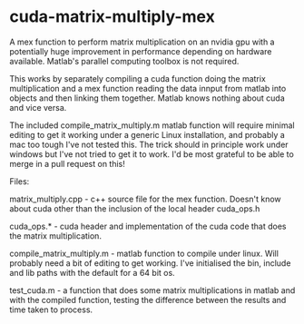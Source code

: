 cuda-matrix-multiply-mex
========================

A mex function to perform matrix multiplication on an nvidia gpu with a potentially huge improvement in performance depending on hardware available. Matlab's parallel computing toolbox is not required.


This works by separately compiling a cuda function doing the matrix multiplication and a mex function reading the data innput from matlab into objects and then linking them together. Matlab knows nothing about cuda and vice versa.


The included compile_matrix_multiply.m matlab function will require minimal editing to get it working under a generic Linux installation, and probably a mac too tough I've not tested this. The trick should in principle work under windows but I've not tried to get it to work. I'd be most grateful to be able to merge in a pull request on this!


Files:

matrix_multiply.cpp - c++ source file for the mex function. Doesn't know about cuda other than the inclusion of the local header cuda_ops.h

cuda_ops.* - cuda header and implementation of the cuda code that does the matrix multiplication. 

compile_matrix_multiply.m - matlab function to compile under linux. Will probably need a bit of editing to get working. I've initialised the bin, include and lib paths with the default for a 64 bit os. 

test_cuda.m - a function that does some matrix multiplications in matlab and with the compiled function, testing the difference between the results and time taken to process. 
